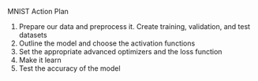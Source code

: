 MNIST Action Plan
1. Prepare our data and preprocess it. Create training, validation, and test datasets
2. Outline the model and choose the activation functions
3. Set the appropriate advanced optimizers and the loss function
4. Make it learn
5. Test the accuracy of the model